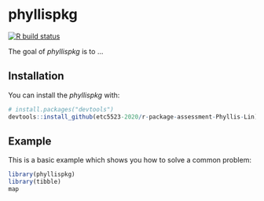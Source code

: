 
# phyllispkg
<!-- badges: start -->
[![R build status](https://github.com/etc5523-2020/r-package-assessment-Phyllis-Lin/workflows/R-CMD-check/badge.svg)](https://github.com/etc5523-2020/r-package-assessment-Phyllis-Lin/actions)
<!-- badges: end -->

The goal of _phyllispkg_ is to ...

## Installation

You can install the  _phyllispkg_ with:

``` r
# install.packages("devtools")
devtools::install_github(etc5523-2020/r-package-assessment-Phyllis-Lin)
```

## Example

This is a basic example which shows you how to solve a common problem:

``` r
library(phyllispkg)
library(tibble)
map
```

